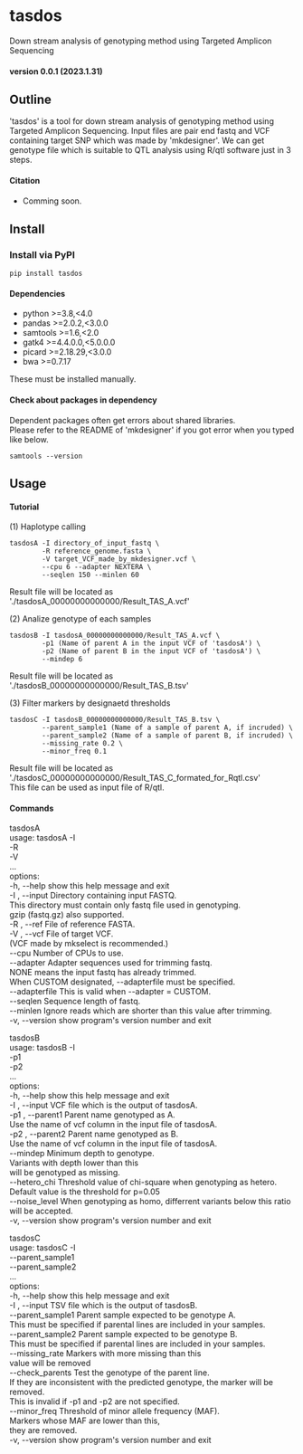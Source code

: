 # tasdos
Down stream analysis of genotyping method using Targeted Amplicon Sequencing
#### version 0.0.1 (2023.1.31)

## Outline

'tasdos' is a tool for down stream analysis of genotyping method using Targeted Amplicon Sequencing.
Input files are pair end fastq and VCF containing target SNP which was made by 'mkdesigner'.
We can get genotype file which is suitable to QTL analysis using R/qtl software just in 3 steps.

#### Citation
- Comming soon.

## Install

### Install via PyPI
```
pip install tasdos
```

#### Dependencies
 - python >=3.8,<4.0
 - pandas >=2.0.2,<3.0.0
 - samtools >=1.6,<2.0
 - gatk4 >=4.4.0.0,<5.0.0.0
 - picard >=2.18.29,<3.0.0
 - bwa >=0.7.17

These must be installed manually.

#### Check about packages in dependency
Dependent packages often get errors about shared libraries.    
Please refer to the README of 'mkdesigner' if you got error when you typed like below.
```
samtools --version
```

## Usage
#### Tutorial
(1) Haplotype calling   
```
tasdosA -I directory_of_input_fastq \
        -R reference_genome.fasta \
        -V target_VCF_made_by_mkdesigner.vcf \
        --cpu 6 --adapter NEXTERA \
        --seqlen 150 --minlen 60
```
Result file will be located as   
'./tasdosA_00000000000000/Result_TAS_A.vcf'    

(2) Analize genotype of each samples    
```
tasdosB -I tasdosA_00000000000000/Result_TAS_A.vcf \
        -p1 (Name of parent A in the input VCF of 'tasdosA') \
        -p2 (Name of parent B in the input VCF of 'tasdosA') \
        --mindep 6
```
Result file will be located as    
'./tasdosB_00000000000000/Result_TAS_B.tsv'    

(3) Filter markers by designaetd thresholds    
```
tasdosC -I tasdosB_00000000000000/Result_TAS_B.tsv \
        --parent_sample1 (Name of a sample of parent A, if incruded) \
        --parent_sample2 (Name of a sample of parent B, if incruded) \
        --missing_rate 0.2 \
        --minor_freq 0.1
```
Result file will be located as     
'./tasdosC_00000000000000/Result_TAS_C_formated_for_Rqtl.csv'    
This file can be used as input file of R/qtl.    

#### Commands
tasdosA    
usage: tasdosA -I <Directory containing input FASTQ>   
        -R <File of reference FASTA>    
        -V <File of target VCF>    
        ...    
options:   
  -h, --help      show this help message and exit   
  -I , --input    Directory containing input FASTQ.   
                  This directory must contain only fastq file used in genotyping.   
                  gzip (fastq.gz) also supported.   
  -R , --ref      File of reference FASTA.   
  -V , --vcf      File of target VCF.   
                  (VCF made by mkselect is recommended.)   
  --cpu           Number of CPUs to use.   
  --adapter       Adapter sequences used for trimming fastq.  
                  NONE means the input fastq has already trimmed.   
                  When CUSTOM designated, --adapterfile must be specified.   
  --adapterfile   This is valid when --adapter = CUSTOM.   
  --seqlen        Sequence length of fastq.   
  --minlen        Ignore reads which are shorter than this value after trimming.   
  -v, --version   show program's version number and exit   
  
  
tasdosB   
usage: tasdosB -I <VCF file which is the output of tasdosA>   
        -p1 <Parent name genotyped as A>   
        -p2 <Parent name genotyped as B>   
        ...   
options:   
  -h, --help        show this help message and exit   
  -I , --input      VCF file which is the output of tasdosA.   
  -p1 , --parent1   Parent name genotyped as A.   
                    Use the name of vcf column in the input file of tasdosA.   
  -p2 , --parent2   Parent name genotyped as B.  
                    Use the name of vcf column in the input file of tasdosA.  
  --mindep          Minimum depth to genotype.  
                    Variants with depth lower than this  
                    will be genotyped as missing.   
  --hetero_chi      Threshold value of chi-square when genotyping as hetero.   
                    Default value is the threshold for p=0.05   
  --noise_level     When genotyping as homo, differrent variants below this ratio will be  accepted.  
  -v, --version     show program's version number and exit    


tasdosC    
usage: tasdosC -I <TSV file which is the output of tasdosB>    
        --parent_sample1 <Parent sample expected to be A>    
        --parent_sample2 <Parent sample expected to be B>    
        ...   
options:   
  -h, --help         show this help message and exit   
  -I , --input       TSV file which is the output of tasdosB.   
  --parent_sample1   Parent sample expected to be genotype A.   
                     This must be specified if parental lines are included in your samples.   
  --parent_sample2   Parent sample expected to be genotype B.  
                     This must be specified if parental lines are included in your samples.  
  --missing_rate     Markers with more missing than this  
                     value will be removed  
  --check_parents    Test the genotype of the parent line.   
                     If they are inconsistent with the predicted genotype, the marker will be removed.  
                     This is invalid if -p1 and -p2 are not specified.  
  --minor_freq       Threshold of minor allele frequency (MAF).  
                     Markers whose MAF are lower than this,  
                     they are removed.  
  -v, --version      show program's version number and exit  
    